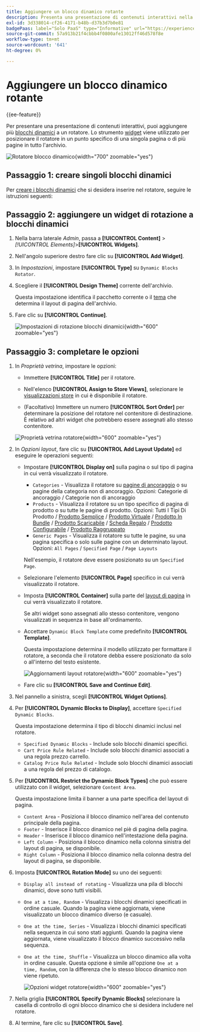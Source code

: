 ```yaml
---
title: Aggiungere un blocco dinamico rotante
description: Presenta una presentazione di contenuti interattivi nella vetrina aggiungendo più blocchi dinamici a un rotatore.
exl-id: 3d338014-cf26-4171-b48b-d37b3d7b0e81
badgePaas: label="Solo PaaS" type="Informative" url="https://experienceleague.adobe.com/en/docs/commerce/user-guides/product-solutions" tooltip="Applicabile solo ai progetti Adobe Commerce on Cloud (infrastruttura PaaS gestita da Adobe) e ai progetti on-premise."
source-git-commit: 57a913b21f4cbbb4f0800afe13012ff46d578f8e
workflow-type: tm+mt
source-wordcount: '641'
ht-degree: 0%

---
```


# Aggiungere un blocco dinamico rotante

{{ee-feature}}

Per presentare una presentazione di contenuti interattivi, puoi aggiungere più [blocchi dinamici](dynamic-blocks.md) a un rotatore. Lo strumento [widget](widgets.md) viene utilizzato per posizionare il rotatore in un punto specifico di una singola pagina o di più pagine in tutto l&#39;archivio.

![Rotatore blocco dinamico](./assets/widget-dynamic-block-rotator.png){width="700" zoomable="yes"}

## Passaggio 1: creare singoli blocchi dinamici

Per [creare i blocchi dinamici](dynamic-blocks.md) che si desidera inserire nel rotatore, seguire le istruzioni seguenti:

## Passaggio 2: aggiungere un widget di rotazione a blocchi dinamici

1. Nella barra laterale _Admin_, passa a **[!UICONTROL Content]** > _[!UICONTROL Elements]_>**[!UICONTROL Widgets]**.

1. Nell&#39;angolo superiore destro fare clic su **[!UICONTROL Add Widget]**.

1. In _Impostazioni_, impostare **[!UICONTROL Type]** su `Dynamic Blocks Rotator`.

1. Scegliere il **[!UICONTROL Design Theme]** corrente dell&#39;archivio.

   Questa impostazione identifica il pacchetto corrente o il [tema](themes.md) che determina il layout di pagina dell&#39;archivio.

1. Fare clic su **[!UICONTROL Continue]**.

   ![Impostazioni di rotazione blocchi dinamici](./assets/widget-dynamic-block-rotator-settings.png){width="600" zoomable="yes"}

## Passaggio 3: completare le opzioni

1. In _Proprietà vetrina_, impostare le opzioni:

   - Immettere **[!UICONTROL Title]** per il rotatore.

   - Nell&#39;elenco **[!UICONTROL Assign to Store Views]**, selezionare le [visualizzazioni store](../getting-started/websites-stores-views.md) in cui è disponibile il rotatore.

   - (Facoltativo) Immettere un numero **[!UICONTROL Sort Order]** per determinare la posizione del rotatore nel contenitore di destinazione. È relativo ad altri widget che potrebbero essere assegnati allo stesso contenitore.

   ![Proprietà vetrina rotatore](./assets/widget-dynamic-block-rotator-storefront-properties.png){width="600" zoomable="yes"}

1. In _Opzioni layout_, fare clic su **[!UICONTROL Add Layout Update]** ed eseguire le operazioni seguenti:

   - Impostare **[!UICONTROL Display on]** sulla pagina o sul tipo di pagina in cui verrà visualizzato il rotatore.

      - `Categories` - Visualizza il rotatore su [pagine di ancoraggio](../catalog/navigation-layered.md) o su pagine della categoria non di ancoraggio. Opzioni: Categorie di ancoraggio / Categorie non di ancoraggio
      - `Products` - Visualizza il rotatore su un tipo specifico di pagina di prodotto o su tutte le pagine di prodotto. Opzioni: Tutti I Tipi Di Prodotto / [Prodotto Semplice](../catalog/product-create-simple.md) / [Prodotto Virtuale](../catalog/product-create-virtual.md) / [Prodotto In Bundle](../catalog/product-create-bundle.md) / [Prodotto Scaricabile](../catalog/product-create-downloadable.md) / [Scheda Regalo](../catalog/product-gift-card-create.md) / [Prodotto Configurabile](../catalog/product-create-configurable.md) / [Prodotto Raggruppato](../catalog/product-create-grouped.md)
      - `Generic Pages` - Visualizza il rotatore su tutte le pagine, su una pagina specifica o solo sulle pagine con un determinato layout. Opzioni: `All Pages` / `Specified Page` / `Page Layouts`

     Nell&#39;esempio, il rotatore deve essere posizionato su un `Specified Page`.

   - Selezionare l&#39;elemento **[!UICONTROL Page]** specifico in cui verrà visualizzato il rotatore.

   - Imposta **[!UICONTROL Container]** sulla parte del [layout di pagina](page-layout.md#standard-page-layouts) in cui verrà visualizzato il rotatore.

     Se altri widget sono assegnati allo stesso contenitore, vengono visualizzati in sequenza in base all&#39;ordinamento.

   - Accettare `Dynamic Block Template` come predefinito **[!UICONTROL Template]**.

     Questa impostazione determina il modello utilizzato per formattare il rotatore, a seconda che il rotatore debba essere posizionato da solo o all&#39;interno del testo esistente.

     ![Aggiornamenti layout rotatore](./assets/widget-dynamic-block-rotator-layout-updates.png){width="600" zoomable="yes"}

   - Fare clic su **[!UICONTROL Save and Continue Edit]**.

1. Nel pannello a sinistra, scegli **[!UICONTROL Widget Options]**.

1. Per **[!UICONTROL Dynamic Blocks to Display]**, accettare `Specified Dynamic Blocks`.

   Questa impostazione determina il tipo di blocchi dinamici inclusi nel rotatore.

   - `Specified Dynamic Blocks` - Include solo blocchi dinamici specifici.
   - `Cart Price Rule Related` - Include solo blocchi dinamici associati a una regola prezzo carrello.
   - `Catalog Price Rule Related` - Include solo blocchi dinamici associati a una regola del prezzo di catalogo.

1. Per **[!UICONTROL Restrict the Dynamic Block Types]** che può essere utilizzato con il widget, selezionare `Content Area`.

   Questa impostazione limita il banner a una parte specifica del layout di pagina.

   - `Content Area` - Posiziona il blocco dinamico nell&#39;area del contenuto principale della pagina.
   - `Footer` - Inserisce il blocco dinamico nel piè di pagina della pagina.
   - `Header` - Inserisce il blocco dinamico nell&#39;intestazione della pagina.
   - `Left Column` - Posiziona il blocco dinamico nella colonna sinistra del layout di pagina, se disponibile.
   - `Right Column` - Posiziona il blocco dinamico nella colonna destra del layout di pagina, se disponibile.

1. Imposta **[!UICONTROL Rotation Mode]** su uno dei seguenti:

   - `Display all instead of rotating` - Visualizza una pila di blocchi dinamici, dove sono tutti visibili.
   - `One at a time, Random` - Visualizza i blocchi dinamici specificati in ordine casuale. Quando la pagina viene aggiornata, viene visualizzato un blocco dinamico diverso (e casuale).
   - `One at the time, Series` - Visualizza i blocchi dinamici specificati nella sequenza in cui sono stati aggiunti. Quando la pagina viene aggiornata, viene visualizzato il blocco dinamico successivo nella sequenza.
   - `One at the time, Shuffle` - Visualizza un blocco dinamico alla volta in ordine casuale. Questa opzione è simile all&#39;opzione `One at a time, Random`, con la differenza che lo stesso blocco dinamico non viene ripetuto.

     ![Opzioni widget rotatore](./assets/widget-dynamic-block-rotator-widget-options.png){width="600" zoomable="yes"}

1. Nella griglia **[!UICONTROL Specify Dynamic Blocks]** selezionare la casella di controllo di ogni blocco dinamico che si desidera includere nel rotatore.

1. Al termine, fare clic su **[!UICONTROL Save]**.
